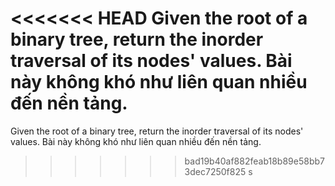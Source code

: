 <<<<<<< HEAD
Given the root of a binary tree, return the inorder traversal of its nodes' values.
Bài này không khó như liên quan nhiều đến nền tảng.
=======
Given the root of a binary tree, return the inorder traversal of its nodes' values.
Bài này không khó như liên quan nhiều đến nền tảng.
>>>>>>> bad19b40af882feab18b89e58bb73dec7250f825
s
